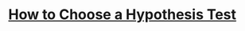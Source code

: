 # [How to Choose a Hypothesis Test](https://www.codecademy.com/courses/hypothesis-testing-python/articles/how-to-choose-a-hypothesis-test)

